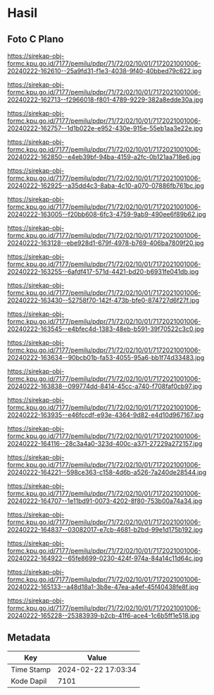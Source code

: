 # Hasil

## Foto C Plano

https://sirekap-obj-formc.kpu.go.id/7177/pemilu/pdpr/71/72/02/10/01/7172021001006-20240222-162610--25a9fd31-f1e3-4038-9f40-40bbed79c622.jpg

https://sirekap-obj-formc.kpu.go.id/7177/pemilu/pdpr/71/72/02/10/01/7172021001006-20240222-162713--f2966018-f801-4789-9229-382a8edde30a.jpg

https://sirekap-obj-formc.kpu.go.id/7177/pemilu/pdpr/71/72/02/10/01/7172021001006-20240222-162757--1d1b022e-e952-430e-915e-55eb1aa3e22e.jpg

https://sirekap-obj-formc.kpu.go.id/7177/pemilu/pdpr/71/72/02/10/01/7172021001006-20240222-162850--e4eb39bf-94ba-4159-a2fc-0b121aa718e6.jpg

https://sirekap-obj-formc.kpu.go.id/7177/pemilu/pdpr/71/72/02/10/01/7172021001006-20240222-162925--a35dd4c3-8aba-4c10-a070-07886fb761bc.jpg

https://sirekap-obj-formc.kpu.go.id/7177/pemilu/pdpr/71/72/02/10/01/7172021001006-20240222-163005--f20bb608-6fc3-4759-9ab9-490ee6f89b62.jpg

https://sirekap-obj-formc.kpu.go.id/7177/pemilu/pdpr/71/72/02/10/01/7172021001006-20240222-163128--ebe928d1-679f-4978-b769-406ba7809f20.jpg

https://sirekap-obj-formc.kpu.go.id/7177/pemilu/pdpr/71/72/02/10/01/7172021001006-20240222-163255--6afdf417-571d-4421-bd20-b6931fe041db.jpg

https://sirekap-obj-formc.kpu.go.id/7177/pemilu/pdpr/71/72/02/10/01/7172021001006-20240222-163430--52758f70-142f-473b-bfe0-874727d6f27f.jpg

https://sirekap-obj-formc.kpu.go.id/7177/pemilu/pdpr/71/72/02/10/01/7172021001006-20240222-163545--e4bfec4d-1383-48eb-b591-39f70522c3c0.jpg

https://sirekap-obj-formc.kpu.go.id/7177/pemilu/pdpr/71/72/02/10/01/7172021001006-20240222-163634--90bcb01b-fa53-4055-95a6-bb1f74d33483.jpg

https://sirekap-obj-formc.kpu.go.id/7177/pemilu/pdpr/71/72/02/10/01/7172021001006-20240222-163838--099774dd-8414-45cc-a740-f708faf0cb97.jpg

https://sirekap-obj-formc.kpu.go.id/7177/pemilu/pdpr/71/72/02/10/01/7172021001006-20240222-163935--e46fccdf-e93e-4364-9d82-e4d10d967167.jpg

https://sirekap-obj-formc.kpu.go.id/7177/pemilu/pdpr/71/72/02/10/01/7172021001006-20240222-164116--28c3a4a0-323d-400c-a371-27229a272157.jpg

https://sirekap-obj-formc.kpu.go.id/7177/pemilu/pdpr/71/72/02/10/01/7172021001006-20240222-164221--598ce363-c158-4d6b-a526-7a240de28544.jpg

https://sirekap-obj-formc.kpu.go.id/7177/pemilu/pdpr/71/72/02/10/01/7172021001006-20240222-164707--1e11bd91-0073-4202-8f80-753b00a74a34.jpg

https://sirekap-obj-formc.kpu.go.id/7177/pemilu/pdpr/71/72/02/10/01/7172021001006-20240222-164837--03082017-e7cb-4681-b2bd-99e1d175b192.jpg

https://sirekap-obj-formc.kpu.go.id/7177/pemilu/pdpr/71/72/02/10/01/7172021001006-20240222-164922--65fe8699-0230-424f-974a-84a14c11d64c.jpg

https://sirekap-obj-formc.kpu.go.id/7177/pemilu/pdpr/71/72/02/10/01/7172021001006-20240222-165133--a48d18a1-3b8e-47ea-a4ef-45f40438fe8f.jpg

https://sirekap-obj-formc.kpu.go.id/7177/pemilu/pdpr/71/72/02/10/01/7172021001006-20240222-165228--25383939-b2cb-41f6-ace4-1c6b5ff1e518.jpg


## Metadata

| Key        | Value               |
| ---------- | ------------------- |
| Time Stamp | 2024-02-22 17:03:34 |
| Kode Dapil | 7101                |



